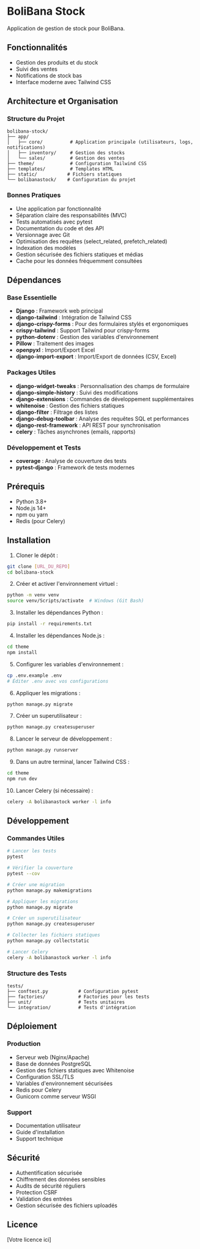 # BoliBana Stock

Application de gestion de stock pour BoliBana.

## Fonctionnalités

- Gestion des produits et du stock
- Suivi des ventes
- Notifications de stock bas
- Interface moderne avec Tailwind CSS

## Architecture et Organisation

### Structure du Projet
```
bolibana-stock/
├── app/
│   ├── core/          # Application principale (utilisateurs, logs, notifications)
│   ├── inventory/     # Gestion des stocks
│   └── sales/         # Gestion des ventes
├── theme/             # Configuration Tailwind CSS
├── templates/         # Templates HTML
├── static/           # Fichiers statiques
└── bolibanastock/    # Configuration du projet
```

### Bonnes Pratiques
- Une application par fonctionnalité
- Séparation claire des responsabilités (MVC)
- Tests automatisés avec pytest
- Documentation du code et des API
- Versionnage avec Git
- Optimisation des requêtes (select_related, prefetch_related)
- Indexation des modèles
- Gestion sécurisée des fichiers statiques et médias
- Cache pour les données fréquemment consultées

## Dépendances

### Base Essentielle
- **Django** : Framework web principal
- **django-tailwind** : Intégration de Tailwind CSS
- **django-crispy-forms** : Pour des formulaires stylés et ergonomiques
- **crispy-tailwind** : Support Tailwind pour crispy-forms
- **python-dotenv** : Gestion des variables d'environnement
- **Pillow** : Traitement des images
- **openpyxl** : Import/Export Excel
- **django-import-export** : Import/Export de données (CSV, Excel)

### Packages Utiles
- **django-widget-tweaks** : Personnalisation des champs de formulaire
- **django-simple-history** : Suivi des modifications
- **django-extensions** : Commandes de développement supplémentaires
- **whitenoise** : Gestion des fichiers statiques
- **django-filter** : Filtrage des listes
- **django-debug-toolbar** : Analyse des requêtes SQL et performances
- **django-rest-framework** : API REST pour synchronisation
- **celery** : Tâches asynchrones (emails, rapports)

### Développement et Tests
- **coverage** : Analyse de couverture des tests
- **pytest-django** : Framework de tests modernes

## Prérequis

- Python 3.8+
- Node.js 14+
- npm ou yarn
- Redis (pour Celery)

## Installation

1. Cloner le dépôt :
```bash
git clone [URL_DU_REPO]
cd bolibana-stock
```

2. Créer et activer l'environnement virtuel :
```bash
python -m venv venv
source venv/Scripts/activate  # Windows (Git Bash)
```

3. Installer les dépendances Python :
```bash
pip install -r requirements.txt
```

4. Installer les dépendances Node.js :
```bash
cd theme
npm install
```

5. Configurer les variables d'environnement :
```bash
cp .env.example .env
# Éditer .env avec vos configurations
```

6. Appliquer les migrations :
```bash
python manage.py migrate
```

7. Créer un superutilisateur :
```bash
python manage.py createsuperuser
```

8. Lancer le serveur de développement :
```bash
python manage.py runserver
```

9. Dans un autre terminal, lancer Tailwind CSS :
```bash
cd theme
npm run dev
```

10. Lancer Celery (si nécessaire) :
```bash
celery -A bolibanastock worker -l info
```

## Développement

### Commandes Utiles
```bash
# Lancer les tests
pytest

# Vérifier la couverture
pytest --cov

# Créer une migration
python manage.py makemigrations

# Appliquer les migrations
python manage.py migrate

# Créer un superutilisateur
python manage.py createsuperuser

# Collecter les fichiers statiques
python manage.py collectstatic

# Lancer Celery
celery -A bolibanastock worker -l info
```

### Structure des Tests
```
tests/
├── conftest.py           # Configuration pytest
├── factories/            # Factories pour les tests
├── unit/                 # Tests unitaires
└── integration/          # Tests d'intégration
```

## Déploiement

### Production
- Serveur web (Nginx/Apache)
- Base de données PostgreSQL
- Gestion des fichiers statiques avec Whitenoise
- Configuration SSL/TLS
- Variables d'environnement sécurisées
- Redis pour Celery
- Gunicorn comme serveur WSGI

### Support
- Documentation utilisateur
- Guide d'installation
- Support technique

## Sécurité

- Authentification sécurisée
- Chiffrement des données sensibles
- Audits de sécurité réguliers
- Protection CSRF
- Validation des entrées
- Gestion sécurisée des fichiers uploadés

## Licence

[Votre licence ici] 